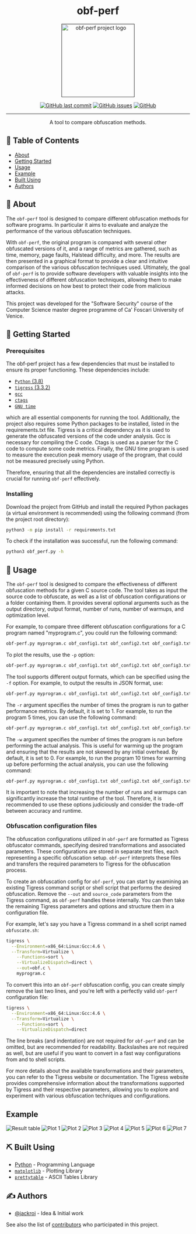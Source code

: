 <h1 align="center">obf-perf</h1>

<p align="center">
  <a href="" rel="noopener">
  <img height=200px src="https://i.imgur.com/td9cg4V.png" alt="obf-perf project logo"></a>
</p>

<div align="center">

  [![GitHub last commit](https://img.shields.io/github/last-commit/jackroi/obf-perf?style=for-the-badge)](https://github.com/jackroi/obf-perf/commits/master)
  [![GitHub issues](https://img.shields.io/github/issues/jackroi/obf-perf?style=for-the-badge)](https://github.com/jackroi/obf-perf/issues)
  [![GitHub](https://img.shields.io/github/license/jackroi/obf-perf?style=for-the-badge)](/LICENSE)

</div>

---

<p align="center">A tool to compare obfuscation methods.</p>

## 📝 Table of Contents
- [About](#about)
- [Getting Started](#getting_started)
- [Usage](#usage)
- [Example](#example)
- [Built Using](#built_using)
- [Authors](#authors)


## 🧐 About <a name = "about"></a>

The `obf-perf` tool is designed to compare different obfuscation
methods for software programs. In particular it aims to evaluate
and analyze the performance of the various obfuscation techniques.

With `obf-perf`, the original program is compared with several other
obfuscated versions of it, and a range of metrics are gathered, such as
time, memory, page faults, Halstead difficulty, and more. The results are
then presented in a graphical format to provide a clear and intuitive
comparison of the various obfuscation techniques used. Ultimately,
the goal of `obf-perf` is to provide software developers with valuable
insights into the effectiveness of different obfuscation techniques,
allowing them to make informed decisions on how best to protect their
code from malicious attacks.

This project was developed for the "Software Security" course of the
Computer Science master degree programme of Ca' Foscari University of Venice.

## 🏁 Getting Started <a name = "getting_started"></a>

### Prerequisites
The obf-perf project has a few dependencies that must be installed to
ensure its proper functioning. These dependencies include:
- [`Python` (3.8)](https://www.python.org/)
- [`tigress` (3.3.2)](https://tigress.wtf/)
- [`gcc`](https://gcc.gnu.org/)
- [`ctags`](https://github.com/universal-ctags/ctags)
- [`GNU time`](https://www.gnu.org/software/time/)

which are all essential components for running the tool.
Additionally, the project also requires some Python packages to be
installed, listed in the requirements.txt file.
Tigress is a critical dependency as it is used to generate the
obfuscated versions of the code under analysis.
Gcc is necessary for compiling the C code.
Ctags is used as a parser for the C code to compute some code metrics.
Finally, the GNU time program is used to measure the execution
peak memory usage of the program, that could not be measured
precisely using Python.

Therefore, ensuring that all the dependencies are installed correctly
is crucial for running `obf-perf` effectively.

### Installing
Download the project from GitHub and install the required Python packages
(a virtual environment is recommended)
using the following command (from the project root directory):

```bash
python3 -m pip install -r requirements.txt
```

To check if the installation was successful, run the following command:

```bash
python3 obf_perf.py -h
```


## 🎈 Usage <a name="usage"></a>
The `obf-perf` tool is designed to compare the effectiveness of different
obfuscation methods for a given C source code.
The tool takes as input the source code to obfuscate, as well as
a list of obfuscation configurations or a folder containing them.
It provides several optional arguments such as the output directory,
output format, number of runs, number of warmups, and optimization level.

For example, to compare three different obfuscation configurations
for a C program named "myprogram.c", you could run the following command:

```bash
obf-perf.py myprogram.c obf_config1.txt obf_config2.txt obf_config3.txt
```

To plot the results, use the `-p` option:

```bash
obf-perf.py myprogram.c obf_config1.txt obf_config2.txt obf_config3.txt -p
```

The tool supports different output formats, which can be specified using
the `-f` option. For example, to output the results in JSON format, use:

```bash
obf-perf.py myprogram.c obf_config1.txt obf_config2.txt obf_config3.txt -f json
```

The `-r` argument specifies the number of times the program is run to
gather performance metrics. By default, it is set to 1. For example,
to run the program 5 times, you can use the following command:

```bash
obf-perf.py myprogram.c obf_config1.txt obf_config2.txt obf_config3.txt -r 5
```

The `-w` argument specifies the number of times the program is run
before performing the actual analysis. This is useful for warming up
the program and ensuring that the results are not skewed by any initial
overhead. By default, it is set to 0. For example, to run the program
10 times for warming up before performing the actual analysis, you can
use the following command:

```bash
obf-perf.py myprogram.c obf_config1.txt obf_config2.txt obf_config3.txt -w 10
```

It is important to note that increasing the number of runs and warmups
can significantly increase the total runtime of the tool. Therefore,
it is recommended to use these options judiciously and consider the
trade-off between accuracy and runtime.

### Obfuscation configuration files
The obfuscation configurations utilized in `obf-perf` are formatted as
Tigress obfuscator commands, specifying desired transformations and
associated parameters. These configurations are stored in separate
text files, each representing a specific obfuscation setup. `obf-perf`
interprets these files and transfers the required parameters to Tigress
for the obfuscation process.

To create an obfuscation config for `obf-perf`, you can start by examining
an existing Tigress command script or shell script that performs the
desired obfuscation. Remove the `--out` and `source_code` parameters
from the Tigress command, as `obf-perf` handles these internally. You
can then take the remaining Tigress parameters and options and structure
them in a configuration file.

For example, let's say you have a Tigress command in a shell script named
`obfuscate.sh`:

```bash
tigress \
  --Environment=x86_64:Linux:Gcc:4.6 \
  --Transform=Virtualize \
    --Functions=sort \
    --VirtualizeDispatch=direct \
    --out=obf.c \
    myprogram.c
```

To convert this into an `obf-perf` obfuscation config, you can create
simply remove the last two lines, and you're left with a perfectly valid
`obf-perf` configuration file:

```bash
tigress \
  --Environment=x86_64:Linux:Gcc:4.6 \
  --Transform=Virtualize \
    --Functions=sort \
    --VirtualizeDispatch=direct
```

The line breaks (and indentation) are not required for `obf-perf` and
can be omitted, but are recommended for readability.
Backslashes are not required as well, but are useful if you
want to convert in a fast way configurations from and to shell scripts.

For more details about the available transformations and their parameters,
you can refer to the Tigress website or documentation. The Tigress website
provides comprehensive information about the transformations supported
by Tigress and their respective parameters, allowing you to explore and
experiment with various obfuscation techniques and configurations.


## Example <a name = "example"></a>

![Result table](images/result_table.png)
![Plot 1](images/execution_time.png)
![Plot 2](images/execution_wall_time.png)
![Plot 3](images/execution_memory_and_page_faults.png)
![Plot 4](images/execution_memory.png)
![Plot 5](images/source_code_size_and_executable_size.png)
![Plot 6](images/obfuscation_wall_time.png)
![Plot 7](images/compile_wall_time.png)


## ⛏️ Built Using <a name = "built_using"></a>
- [Python](https://www.python.org/) - Programming Language
- [`matplotlib`](https://matplotlib.org/) - Plotting Library
- [`prettytable`](https://github.com/jazzband/prettytable) - ASCII Tables Library

## ✍️ Authors <a name = "authors"></a>
- [@jackroi](https://github.com/jackroi) - Idea & Initial work

See also the list of
[contributors](https://github.com/jackroi/obf-perf/contributors) who
participated in this project.
